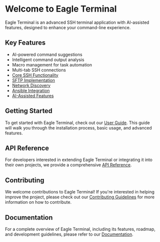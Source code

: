 # Welcome to Eagle Terminal

Eagle Terminal is an advanced SSH terminal application with AI-assisted features, designed to enhance your command-line experience.

## Key Features

- AI-powered command suggestions
- Intelligent command output analysis
- Macro management for task automation
- Multi-tab SSH connections
- [Core SSH Functionality](features/01_core_ssh_enhancement.md)
- [SFTP Implementation](features/02_sftp_implementation.md)
- [Network Discovery](features/03_network_discovery.md)
- [Ansible Integration](features/04_ansible_integration.md)
- [AI-Assisted Features](features/05_ai_assisted_features.md)

## Getting Started

To get started with Eagle Terminal, check out our [User Guide](user-guide.md). This guide will walk you through the installation process, basic usage, and advanced features.

## API Reference

For developers interested in extending Eagle Terminal or integrating it into their own projects, we provide a comprehensive [API Reference](api-reference.md).

## Contributing

We welcome contributions to Eagle Terminal! If you're interested in helping improve the project, please check out our [Contributing Guidelines](CONTRIBUTING.md) for more information on how to contribute.

## Documentation

For a complete overview of Eagle Terminal, including its features, roadmap, and development guidelines, please refer to our [Documentation](DOCUMENTATION.md).
